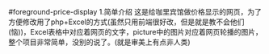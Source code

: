 #foreground-price-display
1.简单介绍
这是给咖里宾馆做价格显示的网页，为了方便修改用了php+Excel的方式(虽然只用前端很好改，但是就是教不会他们(恼))，Excel表格中对应着网页的文字，picture中的图片对应着网页轮播的图片，整个项目非常简单，没别的说了。(就是审美上有点非人类)